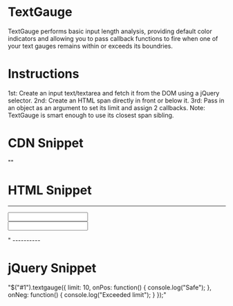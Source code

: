 # TextGauge
TextGauge performs basic input length analysis, providing default color indicators and allowing you to pass callback functions to fire when one of your text gauges remains within or exceeds its boundries.


# Instructions
1st: Create an input text/textarea and fetch it from the DOM using a jQuery selector.
2nd: Create an HTML span directly in front or below it.
3rd: Pass in an object as an argument to set its limit and assign 2 callbacks.
Note: TextGauge is smart enough to use its closest span sibling.


# CDN Snippet
"<script src="https://github.com/Hykudoru/TextGauge/textgauge.js"></script>"


# HTML Snippet
----------
<form action="#">
	<div>
		<input id="1" type="textarea"/>
		<span></span>
	</div>
	<div>
		<input id="2" type="textarea"/>
		<span id="for2"></span>
	</div>
</form>"
----------

# jQuery Snippet
"$("#1").textgauge({
	limit: 10,
	onPos: function() {
		console.log("Safe");
	},
	onNeg: function() {
		console.log("Exceeded limit");
	}
});"
